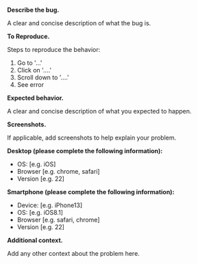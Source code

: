 **Describe the bug.**

A clear and concise description of what the bug is.

**To Reproduce.**

Steps to reproduce the behavior:
1. Go to '...'
2. Click on '....'
3. Scroll down to '....'
4. See error

**Expected behavior.**

A clear and concise description of what you expected to happen.

**Screenshots.**

If applicable, add screenshots to help explain your problem.

**Desktop (please complete the following information):**
 - OS: [e.g. iOS]
 - Browser [e.g. chrome, safari]
 - Version [e.g. 22]

**Smartphone (please complete the following information):**
 - Device: [e.g. iPhone13]
 - OS: [e.g. iOS8.1]
 - Browser [e.g. safari, chrome]
 - Version [e.g. 22]

**Additional context.**

Add any other context about the problem here.